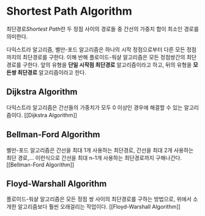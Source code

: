 # Shortest Path Algorithm
최단경로*Shortest Path*란 두 정점 사이의 경로들 중 간선의 가중치 합이 최소인 경로를 의미한다.

다익스트라 알고리즘, 벨만-포드 알고리즘은 하나의 시작 정점으로부터 다른 모든 정점까지의 최단경로를 구한다. 이해 반해 플로이드-워샬 알고리즘은 모든 정점쌍간의 최단경로를 구한다. 앞의 유형을 **단일 시작점 최단경로** 알고리즘이라고 하고, 뒤의 유형을 **모든쌍 최단경로** 알고리즘이라고 한다.

## Dijkstra Algorithm
다익스트라 알고리즘은 간선들의 가중치가 모두 0 이상인 경우에 해결할 수 있는 알고리즘이다.
[[Dijkstra Algorithm]]

## Bellman-Ford Algorithm
벨만-포드 알고리즘은 간선을 최대 1개 사용하는 최단경로, 간선을 최대 2개 사용하는 최단 경로,… 이런식으로 간선을 최대 n-1개 사용하는 최단경로까지 구해나간다.
[[Bellman-Ford Algorithm]]

## Floyd-Warshall Algorithm
플로이드-워샬 알고리즘은 모든 정점 쌍 사이의 최단경로를 구하는 방법으로, 위에서 소개한 알고리즘보다 훨씬 오래걸리는 작업이다.
[[Floyd-Warshall Algorithm]]